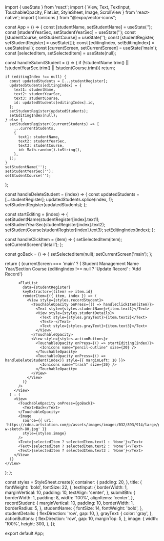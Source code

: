 import { useState } from 'react';
import {
  View,
  Text,
  TextInput,
  TouchableOpacity,
  FlatList,
  StyleSheet,
  Image,
  ScrollView
} from 'react-native';
import { Ionicons } from "@expo/vector-icons";

const App = () => {
  const [studentName, setStudentName] = useState('');
  const [studentYearSec, setStudentYearSec] = useState('');
  const [studentCourse, setStudentCourse] = useState('');
  const [studentRegister, setStudentRegister] = useState([]);
  const [editingIndex, setEditingIndex] = useState(null);
  const [currentScreen, setCurrentScreen] = useState('main');
  const [selectedItem, setSelectedItem] = useState(null);

  const handleSubmitStudent = () => {
    if (!studentName.trim() || !studentYearSec.trim() || !studentCourse.trim()) return;

    if (editingIndex !== null) {
      const updatedStudents = [...studentRegister];
      updatedStudents[editingIndex] = {
        text1: studentName,
        text2: studentYearSec,
        text3: studentCourse,
        id: updatedStudents[editingIndex].id,
      };
      setStudentRegister(updatedStudents);
      setEditingIndex(null);
    } else {
      setStudentRegister((currentStudents) => [
        ...currentStudents,
        {
          text1: studentName,
          text2: studentYearSec,
          text3: studentCourse,
          id: Math.random().toString(),
        },
      ]);
    }
    setStudentName('');
    setStudentYearSec('');
    setStudentCourse('');
  };

  const handleDeleteStudent = (index) => {
    const updatedStudents = [...studentRegister];
    updatedStudents.splice(index, 1);
    setStudentRegister(updatedStudents);
  };

  const startEditing = (index) => {
    setStudentName(studentRegister[index].text1);
    setStudentYearSec(studentRegister[index].text2);
    setStudentCourse(studentRegister[index].text3);
    setEditingIndex(index);
  };

  const handleClickItem = (item) => {
    setSelectedItem(item);
    setCurrentScreen('detail');
  };

  const goBack = () => {
    setSelectedItem(null);
    setCurrentScreen('main');
  };

  return (
    <View style={styles.container}>
      {currentScreen === 'main' ? (
        <View>
          <Text style={styles.title}>Student Management</Text>
          <View style={styles.inputContainer}>
            <Text>Name</Text>
            <TextInput
              placeholder="Enter Name"
              onChangeText={setStudentName}
              value={studentName}
              style={styles.textInput}
            />
            <Text>Year/Section</Text>
            <TextInput
              placeholder="Enter Year/Section"
              onChangeText={setStudentYearSec}
              value={studentYearSec}
              style={styles.textInput}
            />
            <Text>Course</Text>
            <TextInput
              placeholder="Enter Course"
              onChangeText={setStudentCourse}
              value={studentCourse}
              style={styles.textInput}
            />
            <TouchableOpacity onPress={handleSubmitStudent} style={styles.submitBtn}>
              <Text>{editingIndex !== null ? 'Update Record' : 'Add Record'}</Text>
            </TouchableOpacity>
          </View>

          <FlatList
            data={studentRegister}
            keyExtractor={(item) => item.id}
            renderItem={({ item, index }) => (
              <View style={styles.recordStudent}>
                <TouchableOpacity onPress={() => handleClickItem(item)}>
                  <Text style={styles.studentName}>{item.text1}</Text>
                  <View style={styles.studentDetails}>
                    <Text style={styles.grayText}>{item.text2}</Text>
                    <Text>-</Text>
                    <Text style={styles.grayText}>{item.text3}</Text>
                  </View>
                </TouchableOpacity>
                <View style={styles.actionButtons}>
                  <TouchableOpacity onPress={() => startEditing(index)}>
                    <Ionicons name="pencil-outline" size={20} />
                  </TouchableOpacity>
                  <TouchableOpacity onPress={() => handleDeleteStudent(index)} style={{ marginLeft: 10 }}>
                    <Ionicons name="trash" size={20} />
                  </TouchableOpacity>
                </View>
              </View>
            )}
          />
        </View>
      ) : (
        <View>
          <TouchableOpacity onPress={goBack}>
            <Text>Back</Text>
          </TouchableOpacity>
          <Image
            source={{ uri: 'https://cdna.artstation.com/p/assets/images/images/032/893/914/large/graham-w-sketch-80.jpg' }}
            style={styles.image}
          />
          <Text>{selectedItem ? selectedItem.text1 : 'None'}</Text>
          <Text>{selectedItem ? selectedItem.text2 : 'None'}</Text>
          <Text>{selectedItem ? selectedItem.text3 : 'None'}</Text>
        </View>
      )}
    </View>
  );
};

const styles = StyleSheet.create({
  container: {
    padding: 20,
  },
  title: {
    fontWeight: 'bold',
    fontSize: 22,
  },
  textInput: {
    borderWidth: 1,
    marginVertical: 10,
    padding: 10,
    textAlign: 'center',
  },
  submitBtn: {
    borderWidth: 1,
    padding: 8,
    width: '100%',
    alignItems: 'center',
  },
  recordStudent: {
    marginVertical: 10,
    padding: 10,
    borderWidth: 1,
    borderRadius: 5,
  },
  studentName: {
    fontSize: 14,
    fontWeight: 'bold',
  },
  studentDetails: {
    flexDirection: 'row',
    gap: 10,
  },
  grayText: {
    color: 'gray',
  },
  actionButtons: {
    flexDirection: 'row',
    gap: 10,
    marginTop: 5,
  },
  image: {
    width: '100%',
    height: 300,
  },
});

export default App;
